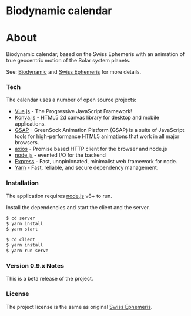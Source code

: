 # Biodynamic calendar

# About
Biodynamic calendar, based on the Swiss Ephemeris with an animation of true geocentric motion of the Solar system planets.

See: [Biodynamic] and [Swiss Ephemeris] for more details.

### Tech

The calendar uses a number of open source projects:

* [Vue.js] - The Progressive JavaScript Framework!
* [Konva.js] - HTML5 2d canvas library for desktop and mobile applications.
* [GSAP] - GreenSock Animation Platform (GSAP) is a suite of JavaScript tools for high-performance HTML5 animations that work in all major browsers.
* [axios] - Promise based HTTP client for the browser and node.js
* [node.js] - evented I/O for the backend
* [Express] - Fast, unopinionated, minimalist web framework for node.
* [Yarn] - Fast, reliable, and secure dependency management.

### Installation

The application requires [node.js](https://nodejs.org/) v8+ to run.

Install the dependencies and start the client and the server.

```sh
$ cd server
$ yarn install
$ yarn start
```

```sh
$ cd client
$ yarn install
$ yarn run serve
```

### Version 0.9.x Notes

This is a beta release of the project.

### License

The project license is the same as original [Swiss Ephemeris].
 
[//]: #

[Biodynamic]: <https://www.biodynamic.org.uk>
[Swiss Ephemeris]: <https://www.astro.com/swisseph/swephinfo_e.htm>
[Vue.js]: <https://vuejs.org>
[Konva.js]: <https://konvajs.org>
[GSAP]: <https://greensock.com/gsap>
[axios]: <https://github.com/axios/axios>
[node.js]: <http://nodejs.org>
[express]: <http://expressjs.com>
[Yarn]: <http://expressjs.com>
